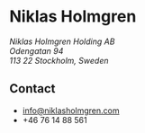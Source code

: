 # Niklas Holmgren
<address>
  Niklas Holmgren Holding AB<br/>
  Odengatan 94<br/>
  113 22 Stockholm, Sweden
</address>

## Contact
- info@niklasholmgren.com
- +46 76 14 88 561
